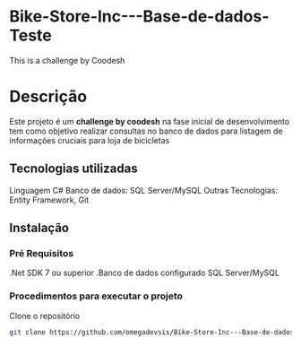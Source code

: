 # Bike-Store-Inc---Base-de-dados-Teste
This is a challenge by Coodesh

# Descrição
Este projeto é um **challenge by coodesh** na fase inicial de desenvolvimento tem como objetivo realizar consultas no banco de dados para listagem de informações cruciais para loja de bicicletas

## Tecnologias utilizadas
Linguagem C#
Banco de dados: SQL Server/MySQL
Outras Tecnologias: Entity Framework, Git

## Instalação
### Pré Requisitos
.Net SDK 7 ou superior
.Banco de dados configurado SQL Server/MySQL

### Procedimentos para executar o projeto
Clone o repositório
```bash
git clone https://github.com/omegadevsis/Bike-Store-Inc---Base-de-dados-Teste.git
